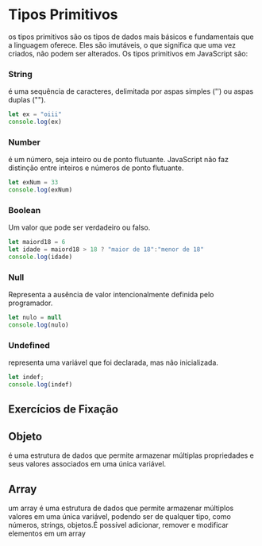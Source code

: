 # Tipos Primitivos

 os tipos primitivos são os tipos de dados mais básicos e fundamentais que a linguagem oferece. Eles são imutáveis, o que significa que uma vez criados, não podem ser alterados. Os tipos primitivos em JavaScript são:


### String
é uma sequência de caracteres, delimitada por aspas simples ('') ou aspas duplas ("").

```javascript
let ex = "oiii"
console.log(ex)
```

### Number
é um número, seja inteiro ou de ponto flutuante. JavaScript não faz distinção entre inteiros e números de ponto flutuante.
~~~javascript
let exNum = 33
console.log(exNum)
~~~

### Boolean
Um valor que pode ser verdadeiro ou falso.
~~~ javascript
let maiord18 = 6
let idade = maiord18 > 18 ? "maior de 18":"menor de 18"
console.log(idade)
~~~

### Null
Representa a ausência de valor intencionalmente definida pelo programador.
~~~javascript
let nulo = null
console.log(nulo)
~~~
### Undefined
representa uma variável que foi declarada, mas não inicializada.
~~~ javascript
let indef;
console.log(indef)
~~~

## Exercícios de Fixação

## Objeto
é uma estrutura de dados que permite armazenar múltiplas propriedades e seus valores associados em uma única variável. 
## Array
um array é uma estrutura de dados que permite armazenar múltiplos valores em uma única variável, podendo ser de qualquer tipo, como números, strings, objetos.É possível adicionar, remover e modificar elementos em um array 